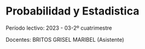 # Probabilidad y Estadistica
Período lectivo: 2023 - 03-2º cuatrimestre

Docentes:
	BRITOS GRISEL MARIBEL (Asistente)
	
